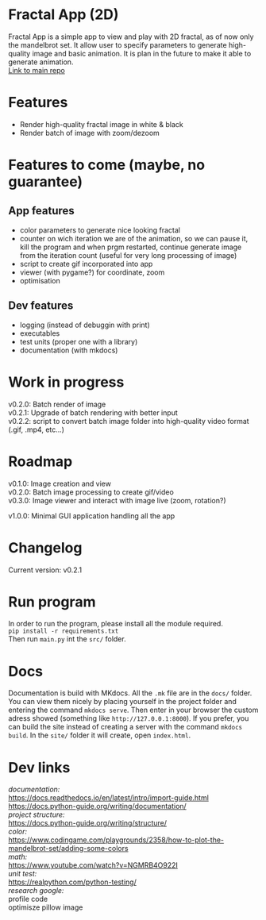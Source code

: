 Fractal App (2D)
===========================================
Fractal App is a simple app to view and play with 2D fractal, as of now only the mandelbrot set. It allow user to specify parameters to generate high-quality image and basic animation. It is plan in the future to make it able to generate animation.  
[Link to main repo](https://github.com/ritonun/ritons-fractal)

# Features
- Render high-quality fractal image in white & black
- Render batch of image with zoom/dezoom

# Features to come (maybe, no guarantee)
## App features
- color parameters to generate nice looking fractal
- counter on wich iteration we are of the animation, so we can pause it, kill the program and when prgm restarted, continue generate image from the iteration count (useful for very long processing of image)
- script to create gif incorporated into app
- viewer (with pygame?) for coordinate, zoom
- optimisation
## Dev features
- logging (instead of debuggin with print)
- executables
- test units (proper one with a library)
- documentation (with mkdocs)

# Work in progress
v0.2.0: Batch render of image  
v0.2.1: Upgrade of batch rendering with better input  
v0.2.2: script to convert batch image folder into high-quality video format (.gif, .mp4, etc...)  

# Roadmap
v0.1.0: Image creation and view  
v0.2.0: Batch image processing to create gif/video  
v0.3.0: Image viewer and interact with image live (zoom, rotation?)  

v1.0.0: Minimal GUI application handling all the app  

# Changelog
Current version: v0.2.1  

# Run program
In order to run the program, please install all the module required.  
`pip install -r requirements.txt`  
Then run `main.py` int the `src/` folder.  

# Docs
Documentation is build with MKdocs. All the `.mk` file are in the `docs/` folder. You can view them nicely by placing yourself in the project folder and entering the command `mkdocs serve`. Then enter in your browser the custom adress showed (something like `http://127.0.0.1:8000`). If you prefer, you can build the site instead of creating a server with the command `mkdocs build`. In the `site/` folder it will create, open `index.html`.  

# Dev links
*documentation:*  
https://docs.readthedocs.io/en/latest/intro/import-guide.html  
https://docs.python-guide.org/writing/documentation/  
*project structure:*  
https://docs.python-guide.org/writing/structure/  
*color:*  
https://www.codingame.com/playgrounds/2358/how-to-plot-the-mandelbrot-set/adding-some-colors  
*math:*  
https://www.youtube.com/watch?v=NGMRB4O922I  
*unit test:*  
https://realpython.com/python-testing/  
*research google:*  
profile code  
optimisze pillow image  
